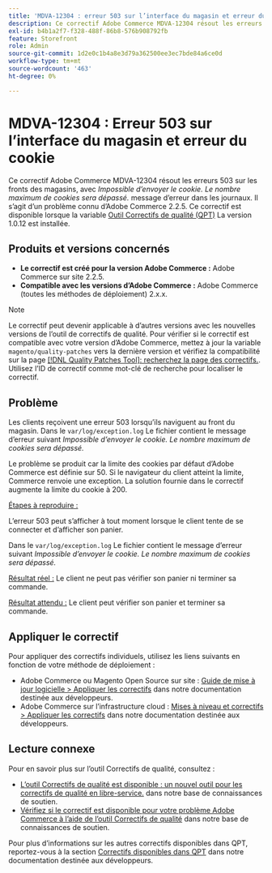 ```yaml
---
title: 'MDVA-12304 : erreur 503 sur l’interface du magasin et erreur du cookie'
description: Ce correctif Adobe Commerce MDVA-12304 résout les erreurs 503 sur les fronts de la boutique, avec *Impossible d’envoyer le cookie. Le nombre maximum de cookies sera dépassé.* message d’erreur dans les journaux. Il s’agit d’un problème connu d’Adobe Commerce 2.2.5. Ce correctif est disponible lorsque l’[outil de correctifs de qualité (QPT)](/help/announcements/adobe-commerce-announcements/magento-quality-patches-released-new-tool-to-self-serve-quality-patches.md) 1.0.12 est installé.
exl-id: b4b1a2f7-f328-488f-86b8-576b908792fb
feature: Storefront
role: Admin
source-git-commit: 1d2e0c1b4a8e3d79a362500ee3ec7bde84a6ce0d
workflow-type: tm+mt
source-wordcount: '463'
ht-degree: 0%

---
```


# MDVA-12304 : Erreur 503 sur l’interface du magasin et erreur du cookie

Ce correctif Adobe Commerce MDVA-12304 résout les erreurs 503 sur les fronts des magasins, avec *Impossible d’envoyer le cookie. Le nombre maximum de cookies sera dépassé.* message d’erreur dans les journaux. Il s’agit d’un problème connu d’Adobe Commerce 2.2.5. Ce correctif est disponible lorsque la variable [Outil Correctifs de qualité (QPT)](/help/announcements/adobe-commerce-announcements/magento-quality-patches-released-new-tool-to-self-serve-quality-patches.md) La version 1.0.12 est installée.

## Produits et versions concernés

* **Le correctif est créé pour la version Adobe Commerce :** Adobe Commerce sur site 2.2.5.
* **Compatible avec les versions d’Adobe Commerce :** Adobe Commerce (toutes les méthodes de déploiement) 2.x.x.

>[!NOTE]
>
>Le correctif peut devenir applicable à d’autres versions avec les nouvelles versions de l’outil de correctifs de qualité. Pour vérifier si le correctif est compatible avec votre version d’Adobe Commerce, mettez à jour la variable `magento/quality-patches` vers la dernière version et vérifiez la compatibilité sur la page [[!DNL Quality Patches Tool]: recherchez la page des correctifs.](https://devdocs.magento.com/quality-patches/tool.html#patch-grid). Utilisez l’ID de correctif comme mot-clé de recherche pour localiser le correctif.

## Problème

Les clients reçoivent une erreur 503 lorsqu’ils naviguent au front du magasin. Dans le `var/log/exception.log` Le fichier contient le message d’erreur suivant *Impossible d’envoyer le cookie. Le nombre maximum de cookies sera dépassé.*

Le problème se produit car la limite des cookies par défaut d’Adobe Commerce est définie sur 50. Si le navigateur du client atteint la limite, Commerce renvoie une exception. La solution fournie dans le correctif augmente la limite du cookie à 200.

<u>Étapes à reproduire :</u>

L’erreur 503 peut s’afficher à tout moment lorsque le client tente de se connecter et d’afficher son panier.

Dans le `var/log/exception.log` Le fichier contient le message d’erreur suivant *Impossible d’envoyer le cookie. Le nombre maximum de cookies sera dépassé.*

<u>Résultat réel :</u> Le client ne peut pas vérifier son panier ni terminer sa commande.

<u>Résultat attendu :</u> Le client peut vérifier son panier et terminer sa commande.

## Appliquer le correctif

Pour appliquer des correctifs individuels, utilisez les liens suivants en fonction de votre méthode de déploiement :

* Adobe Commerce ou Magento Open Source sur site : [Guide de mise à jour logicielle > Appliquer les correctifs](https://devdocs.magento.com/guides/v2.4/comp-mgr/patching/mqp.html) dans notre documentation destinée aux développeurs.
* Adobe Commerce sur l’infrastructure cloud : [Mises à niveau et correctifs > Appliquer les correctifs](https://devdocs.magento.com/cloud/project/project-patch.html) dans notre documentation destinée aux développeurs.


## Lecture connexe

Pour en savoir plus sur l’outil Correctifs de qualité, consultez :

* [L’outil Correctifs de qualité est disponible : un nouvel outil pour les correctifs de qualité en libre-service.](/help/announcements/adobe-commerce-announcements/magento-quality-patches-released-new-tool-to-self-serve-quality-patches.md) dans notre base de connaissances de soutien.
* [Vérifiez si le correctif est disponible pour votre problème Adobe Commerce à l’aide de l’outil Correctifs de qualité](/help/support-tools/patches-available-in-qpt-tool/check-patch-for-magento-issue-with-magento-quality-patches.md) dans notre base de connaissances de soutien.

Pour plus d’informations sur les autres correctifs disponibles dans QPT, reportez-vous à la section [Correctifs disponibles dans QPT](https://devdocs.magento.com/quality-patches/tool.html#patch-grid) dans notre documentation destinée aux développeurs.
